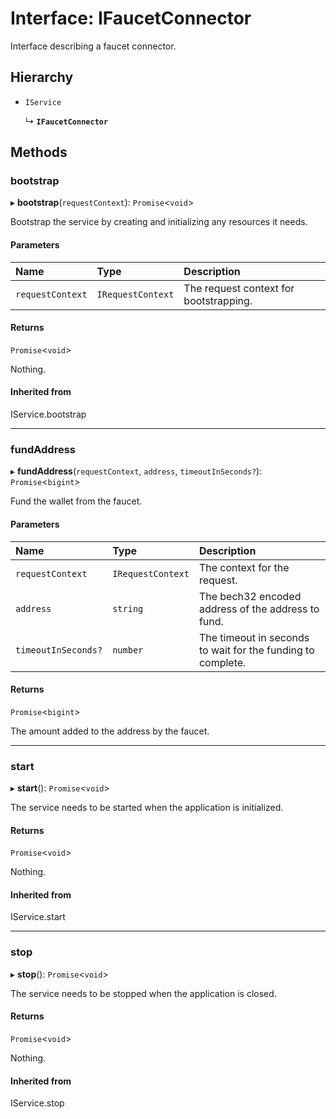 # Interface: IFaucetConnector

Interface describing a faucet connector.

## Hierarchy

- `IService`

  ↳ **`IFaucetConnector`**

## Methods

### bootstrap

▸ **bootstrap**(`requestContext`): `Promise`\<`void`\>

Bootstrap the service by creating and initializing any resources it needs.

#### Parameters

| Name             | Type              | Description                            |
| :--------------- | :---------------- | :------------------------------------- |
| `requestContext` | `IRequestContext` | The request context for bootstrapping. |

#### Returns

`Promise`\<`void`\>

Nothing.

#### Inherited from

IService.bootstrap

---

### fundAddress

▸ **fundAddress**(`requestContext`, `address`, `timeoutInSeconds?`): `Promise`\<`bigint`\>

Fund the wallet from the faucet.

#### Parameters

| Name                | Type              | Description                                                 |
| :------------------ | :---------------- | :---------------------------------------------------------- |
| `requestContext`    | `IRequestContext` | The context for the request.                                |
| `address`           | `string`          | The bech32 encoded address of the address to fund.          |
| `timeoutInSeconds?` | `number`          | The timeout in seconds to wait for the funding to complete. |

#### Returns

`Promise`\<`bigint`\>

The amount added to the address by the faucet.

---

### start

▸ **start**(): `Promise`\<`void`\>

The service needs to be started when the application is initialized.

#### Returns

`Promise`\<`void`\>

Nothing.

#### Inherited from

IService.start

---

### stop

▸ **stop**(): `Promise`\<`void`\>

The service needs to be stopped when the application is closed.

#### Returns

`Promise`\<`void`\>

Nothing.

#### Inherited from

IService.stop
